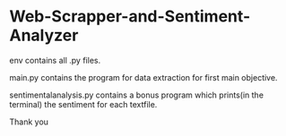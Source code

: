 ﻿# Web-Scrapper-and-Sentiment-Analyzer
env contains all .py files.

main.py contains the program for data extraction for first main objective.

sentimentalanalysis.py contains a bonus program which prints(in the terminal) the sentiment for each textfile.
 
 Thank you
